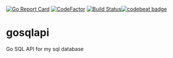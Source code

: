 [![Go Report Card](https://goreportcard.com/badge/github.com/balaweblog/gosqlapi)](https://goreportcard.com/report/github.com/balaweblog/gosqlapi)
[![CodeFactor](https://www.codefactor.io/repository/github/balaweblog/gosqlapi/badge)](https://www.codefactor.io/repository/github/balaweblog/gosqlapi)
[![Build Status](http://circleci-badges-max.herokuapp.com/img/balaweblog/gosqlapi/8?token=)](https://circleci.com/gh/balaweblog/gosqlapi/8)[![codebeat badge](https://codebeat.co/badges/d42ed722-2898-4e60-b7d7-d42177eb468c)](https://codebeat.co/projects/github-com-balaweblog-gosqlapi-master)

# gosqlapi
Go SQL API for my sql database
